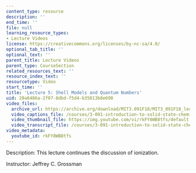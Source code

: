 ```yaml
---
content_type: resource
description: ''
end_time: ''
file: null
learning_resource_types:
- Lecture Videos
license: https://creativecommons.org/licenses/by-nc-sa/4.0/
optional_tab_title: ''
optional_text: ''
parent_title: Lecture Videos
parent_type: CourseSection
related_resources_text: ''
resource_index_text: ''
resourcetype: Video
start_time: ''
title: 'Lecture 5: Shell Models and Quantum Numbers'
uid: 20a6486a-2f07-8dbd-f5d4-b35013b8e690
video_files:
  archive_url: https://archive.org/download/MIT3.091F18/MIT3_091F18_lec05_300k.mp4
  video_captions_file: /courses/3-091-introduction-to-solid-state-chemistry-fall-2018/rkFY8WB8tfs_captions.webvtt
  video_thumbnail_file: https://img.youtube.com/vi/rkFY8WB8tfs/default.jpg
  video_transcript_file: /courses/3-091-introduction-to-solid-state-chemistry-fall-2018/rkFY8WB8tfs_transcript.pdf
video_metadata:
  youtube_id: rkFY8WB8tfs
---
```


Description: This lecture continues the discussion of ionization.

Instructor: Jeffrey C. Grossman


